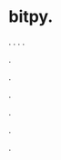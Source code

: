# bitpy.
.
.
.
.












.






















































.
























.



























.

















































































.































































.




































